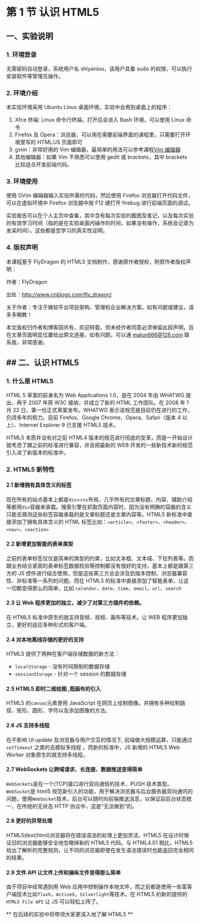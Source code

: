 # 第 1 节 认识 HTML5

## 一、实验说明

### 1\. 环境登录

无需密码自动登录，系统用户名 shiyanlou，该用户具备 sudo 的权限，可以执行安装软件等管理员操作。

### 2\. 环境介绍

本实验环境采用 Ubuntu Linux 桌面环境，实验中会用到桌面上的程序：

1.  Xfce 终端: Linux 命令行终端，打开后会进入 Bash 环境，可以使用 Linux 命令
2.  Firefox 及 Opera：浏览器，可以用在需要前端界面的课程里，只需要打开环境里写的 HTML/JS 页面即可
3.  gvim：非常好用的 Vim 编辑器，最简单的用法可以参考课程[Vim 编辑器](http://www.shiyanlou.com/courses/2)
4.  其他编辑器：如果 Vim 不熟悉可以使用 gedit 或 brackets，其中 brackets 比较适合开发前端代码。

### 3\. 环境使用

使用 GVim 编辑器输入实验所需的代码，然后使用 Firefox 浏览器打开代码文件，可以在虚拟环境中 Firefox 浏览器中按 F12 键打开 firebug 进行前端页面的调试。

实验报告可以在个人主页中查看，其中含有每次实验的截图及笔记，以及每次实验的有效学习时间（指的是在实验桌面内操作的时间，如果没有操作，系统会记录为发呆时间）。这些都是您学习的真实性证明。

### 4\. 版权声明

本课程基于 FlyDragon 的 HTML5 文档制作，感谢原作者授权，附原作者版权声明：

作者：FlyDragon

出处：http://www.cnblogs.com/fly_dragon/

关于作者：专注于微软平台项目架构、管理和企业解决方案。如有问题或建议，请多多赐教！

本文版权归作者和博客园共有，欢迎转载，但未经作者同意必须保留此段声明，且在文章页面明显位置给出原文连接，如有问题，可以通 malun666@126.com 联系我，非常感谢。

## ## 二、认识 HTML5

### 1\. 什么是 HTML5

HTML 5 草案的前身名为 Web Applications 1.0，是在 2004 年由 WHATWG 提出，再于 2007 年获 W3C 接纳，并成立了新的 HTML 工作团队。在 2008 年 1 月 22 日，第一份正式草案发布。WHATWG 表示该规范是目前仍在进行的工作，仍须多年的努力。目前 Firefox、Google Chrome、Opera、Safari（版本 4 以上）、Internet Explorer 9 已支援 HTML5 技术。

HTML5 本质并没有对之前 HTML4 版本的规范进行彻底的变革，而是一开始设计就考虑了跟之前的标准进行兼容，并且把最新的 WEB 开发的一些新技术新的规范引入进了新版本的标准中。

### 2\. HTML5 新特性

#### 2.1 新增拥有具体含义的标签

现在所有的站点基本上都是`div`+`css`布局，几乎所有的文章标题、内容、辅助介绍等都用`div`容器来承载。搜索引擎在抓取页面内容时，因为没有明确的容器的含义只能去猜测这些标签容器承载的是文章标题还是文章内容等。HTML5 新标准中直接添加了拥有具体含义的 HTML 标签比如：`<article>`、`<footer>`、`<header>`、`<nav>`、`<section>`

#### 2.2 新增更加智能的表单类型

之前的表单标签仅仅是简单的类型的约束，比如文本框、文本域、下拉列表等。而跟业务结合紧密的表单标签数据校验等控制都没有很好的支持，基本上都是跟第三方的 JS 控件进行结合使用，但是这些第三方总会涉及到版本控制、浏览器兼容性、非标准等一系列的问题。而在 HTML5 的标准中直接添加了智能表单，让这一切都变得那么的简单，比如 `calendar`、`date`、`time`、`email`、`url`、`search`

#### 2.3 让 Web 程序更加的独立，减少了对第三方插件的依赖。

在 HTML5 标准中原生的就支持音频、视频、画布等技术。让 WEB 程序更加独立，更好的适应多种形式的客户端。

#### 2.4 对本地离线存储的更好的支持

HTML5 提供了两种在客户端存储数据的新方法：

*   `localStorage` - 没有时间限制的数据存储
*   `sessionStorage` - 针对一个 session 的数据存储

#### 2.5 HTML5 即时二维绘图 ,既画布的引入

HTML5 的`canvas`元素使用 JavaScript 在网页上绘制图像。并拥有多种绘制路径、矩形、圆形、字符以及添加图像的方法。

#### 2.6 JS 支持多线程

在不影响 UI update 及浏览器与用户交互的情况下, 前端做大规模运算，只能通过 `setTimeout` 之类的去模拟多线程 。而新的标准中，JS 新增的 HTML5 Web Worker 对象原生的就支持多线程。

#### 2.7 WebSockets 让跨域请求、长连接、数据推送变得简单

`WebSockets`是在一个(TCP)接口进行双向通信的技术，PUSH 技术类型。`WebSocket`是 html5 规范新引入的功能，用于解决浏览器与后台服务器双向通讯的问题，使用`WebSocket`技术，后台可以随时向前端推送消息，以保证前后台状态统一，在传统的无状态 HTTP 协议中，这是“无法做到”的。

#### 2.8 更好的异常处理

HTML5(text/html)浏览器将在错误语法的处理上更加灵活。HTML5 在设计时保证旧的浏览器能够安全地忽略掉新的 HTML5 代码。与 HTML4.01 相比，HTML5 给出了解析的完整规则，让不同的浏览器即使在发生语法错误时也能返回完全相同的结果。

#### 2.9 文件 API 让文件上传和操纵文件变得那么简单

由于项目中经常遇到用 Web 应用中控制操作本地文件，而之前都是使用一些富客户端技术比如`flash`，`ActiveX`，`Silverlight`等技术。在 HTML5 的新的提供的 `HTML5 File API` 让 JS 可以轻松上阵了。

** 在后续的实验中将带领大家更深入地了解 HTML5 **